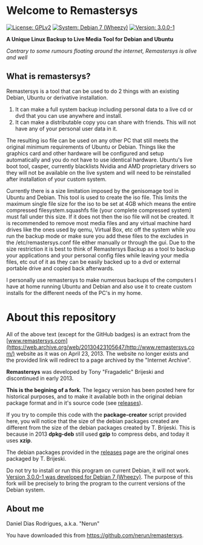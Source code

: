 # Welcome to Remastersys

<a href="https://github.com/nerun/remastersys/blob/master/LICENSE" target="_blank"><img alt="License: GPLv2" src="https://img.shields.io/badge/License-GPLv2-blue" /></a> <a href="https://www.debian.org/" target="_blank"><img alt="System: Debian 7 (Wheezy)" src="https://img.shields.io/badge/System-Debian%207%20(Wheezy)-blue" /></a> <a href="https://github.com/nerun/remastersys/releases" target="_blank"><img alt="Version: 3.0.0-1" src="https://img.shields.io/badge/Version-3.0.0--1-orange" /></a>

**A Unique Linux Backup to Live Media Tool for Debian and Ubuntu**

*Contrary to some rumours floating around the internet, Remastersys is alive and well*

## What is remastersys?

Remastersys is a tool that can be used to do 2 things with an existing Debian, Ubuntu or derivative installation.

1. It can make a full system backup including personal data to a live cd or dvd that you can use anywhere and install.
2. It can make a distributable copy you can share with friends. This will not have any of your personal user data in it.

The resulting iso file can be used on any other PC that still meets the original minimum requirements of Ubuntu or Debian. Things like the graphics card and other hardware will be configured and setup automatically and you do not have to use identical hardware. Ubuntu's live boot tool, casper, currently blacklists Nvidia and AMD proprietary drivers so they will not be available on the live system and will need to be reinstalled after installation of your custom system.

Currently there is a size limitation imposed by the genisomage tool in Ubuntu and Debian. This tool is used to create the iso file. This limits the maximum single file size for the iso to be set at 4GB which means the entire compressed filesystem.squashfs file (your complete compressed system) must fall under this size. If it does not then the iso file will not be created. It is recommended to remove most media files and any virtual machine hard drives like the ones used by qemu, Virtual Box, etc off the system while you run the backup mode or make sure you add these files to the excludes in the /etc/remastersys.conf file either manually or through the gui. Due to the size restriction it is best to think of Remastersys Backup as a tool to backup your applications and your personal config files while leaving your media files, etc out of it as they can be easily backed up to a dvd or external portable drive and copied back afterwards.

I personally use remastersys to make numerous backups of the computers I have at home running Ubuntu and Debian and also use it to create custom installs for the different needs of the PC's in my home.

# About this repository

All of the above text (except for the GitHub badges) is an extract from the [www.remastersys.com](https://web.archive.org/web/20130423105647/http://www.remastersys.com/) website as it was on April 23, 2013. The website no longer exists and the provided link will redirect to a page archived by the "Internet Archive".

**Remastersys** was developed by Tony "Fragadelic" Brijeski and discontinued in early 2013.

**This is the begining of a fork**. The legacy version has been posted here for historical purposes, and to make it available both in the original debian package format and in it's source code (see [releases](https://github.com/nerun/remastersys/releases)).

If you try to compile this code with the **package-creator** script provided here, you will notice that the size of the debian packages created are different from the size of the debian packages created by T. Brijeski. This is because in 2013 **dpkg-deb** still used **gzip** to compress debs, and today it uses **xzip**.

The debian packages provided in the [releases](https://github.com/nerun/remastersys/releases) page are the original ones packaged by T. Brijeski.

Do not try to install or run this program on current Debian, it will not work. [Version 3.0.0-1 was developed for Debian 7 (Wheezy)](https://web.archive.org/web/20131120070407/http://www.remastersys.com/forums/index.php?topic=3009.0). The purpose of this fork will be precisely to bring the program to the current versions of the Debian system.

## About me

Daniel Dias Rodrigues, a.k.a. "Nerun"

You have downloaded this from https://github.com/nerun/remastersys.